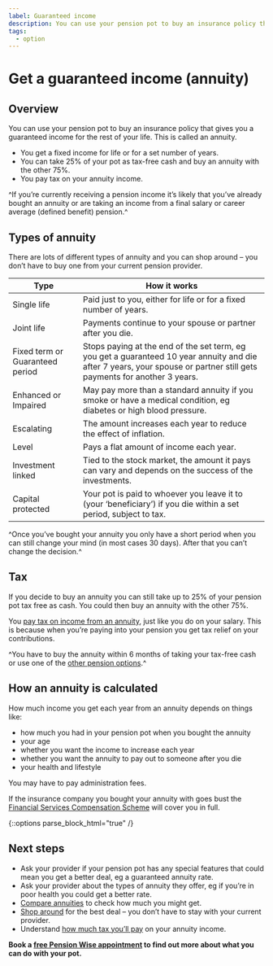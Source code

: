 ```yaml
---
label: Guaranteed income
description: You can use your pension pot to buy an insurance policy that guarantees you an income for the rest of your life.
tags:
  - option
---
```


<div class="circle circle--m circle--guaranteed-income"></div>

# Get a guaranteed income (annuity)

## Overview

You can use your pension pot to buy an insurance policy that gives you a guaranteed income for the rest of your life. This is called an annuity.

- You get a fixed income for life or for a set number of years.
- You can take 25% of your pot as tax-free cash and buy an annuity with the other 75%.
- You pay tax on your annuity income.

^If you’re currently receiving a pension income it’s likely that you’ve already bought an annuity or are taking an income from a final salary or career average (defined benefit) pension.^

## Types of annuity

There are lots of different types of annuity and you can shop around – you don’t have to buy one from your current pension provider.

| Type | How it works
-|-
Single life | Paid just to you, either for life or for a fixed number of years.
Joint life | Payments continue to your spouse or partner after you die.
Fixed term or Guaranteed period | Stops paying at the end of the set term, eg you get a guaranteed 10 year annuity and die after 7 years, your spouse or partner still gets payments for another 3 years.
Enhanced or Impaired | May pay more than a standard annuity if you smoke or have a medical condition, eg diabetes or high blood pressure.
Escalating | The amount increases each year to reduce the effect of inflation.
Level | Pays a flat amount of income each year.
Investment linked | Tied to the stock market, the amount it pays can vary and depends on the success of the investments.
Capital protected | Your pot is paid to whoever you leave it to (your ‘beneficiary’) if you die within a set period, subject to tax.

^Once you’ve bought your annuity you only have a short period when you can still change your mind (in most cases 30 days). After that you can’t change the decision.^

## Tax

If you decide to buy an annuity you can still take up to 25% of your pension pot tax free as cash. You could then buy an annuity with the other 75%.

You [pay tax on income from an annuity](/tax), just like you do on your salary. This is because when you’re paying into your pension you get tax relief on your contributions.

^You have to buy the annuity within 6 months of taking your tax-free cash or use one of the [other pension options](/pension-pot-options).^

## How an annuity is calculated

How much income you get each year from an annuity depends on things like:

- how much you had in your pension pot when you bought the annuity
- your age
- whether you want the income to increase each year
- whether you want the annuity to pay out to someone after you die
- your health and lifestyle

You may have to pay administration fees.

If the insurance company you bought your annuity with goes bust the [Financial Services Compensation Scheme](/protection) will cover you in full.

{::options parse_block_html="true" /}
<div class="next-steps next-steps--guaranteed-income">

## Next steps

- Ask your provider if your pension pot has any special features that could mean you get a better deal, eg a guaranteed annuity rate.
- Ask your provider about the types of annuity they offer, eg if you’re in poor health you could get a better rate.
- [Compare annuities](https://www.moneyadviceservice.org.uk/en/tools/annuities) to check how much you might get.
- [Shop around](/shop-around) for the best deal – you don’t have to stay with your current provider.
- Understand [how much tax you’ll pay](/tax) on your annuity income.

**Book a [free Pension Wise appointment](/appointments) to find out more about what you can do with your pot.**

</div>
